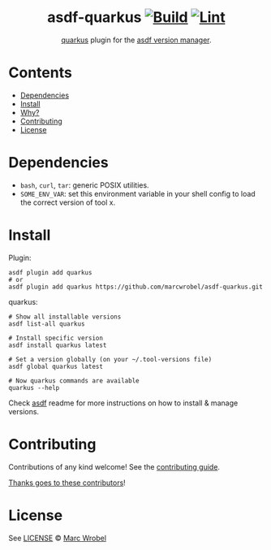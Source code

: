 <div align="center">

# asdf-quarkus [![Build](https://github.com/marcwrobel/asdf-quarkus/actions/workflows/build.yml/badge.svg)](https://github.com/marcwrobel/asdf-quarkus/actions/workflows/build.yml) [![Lint](https://github.com/marcwrobel/asdf-quarkus/actions/workflows/lint.yml/badge.svg)](https://github.com/marcwrobel/asdf-quarkus/actions/workflows/lint.yml)


[quarkus](https://quarkus.io/) plugin for the [asdf version manager](https://asdf-vm.com).

</div>

# Contents

- [Dependencies](#dependencies)
- [Install](#install)
- [Why?](#why)
- [Contributing](#contributing)
- [License](#license)

# Dependencies

- `bash`, `curl`, `tar`: generic POSIX utilities.
- `SOME_ENV_VAR`: set this environment variable in your shell config to load the correct version of tool x.

# Install

Plugin:

```shell
asdf plugin add quarkus
# or
asdf plugin add quarkus https://github.com/marcwrobel/asdf-quarkus.git
```

quarkus:

```shell
# Show all installable versions
asdf list-all quarkus

# Install specific version
asdf install quarkus latest

# Set a version globally (on your ~/.tool-versions file)
asdf global quarkus latest

# Now quarkus commands are available
quarkus --help
```

Check [asdf](https://github.com/asdf-vm/asdf) readme for more instructions on how to
install & manage versions.

# Contributing

Contributions of any kind welcome! See the [contributing guide](contributing.md).

[Thanks goes to these contributors](https://github.com/marcwrobel/asdf-quarkus/graphs/contributors)!

# License

See [LICENSE](LICENSE) © [Marc Wrobel](https://github.com/marcwrobel/)
